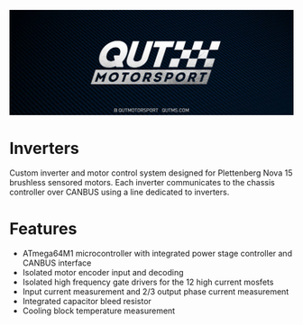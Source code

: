 ![QUTMS Banner](https://github.com/QUT-Motorsport/QUTMS_Master/blob/master/src/qutmsBanner.jpg?raw=true)
# Inverters
Custom inverter and motor control system designed for Plettenberg Nova 15 brushless sensored motors. Each inverter communicates to the chassis controller over CANBUS using a line dedicated to inverters.

# Features
- ATmega64M1 microcontroller with integrated power stage controller and CANBUS interface
- Isolated motor encoder input and decoding
- Isolated high frequency gate drivers for the 12 high current mosfets
- Input current measurement and 2/3 output phase current measurement
- Integrated capacitor bleed resistor
- Cooling block temperature measurement
